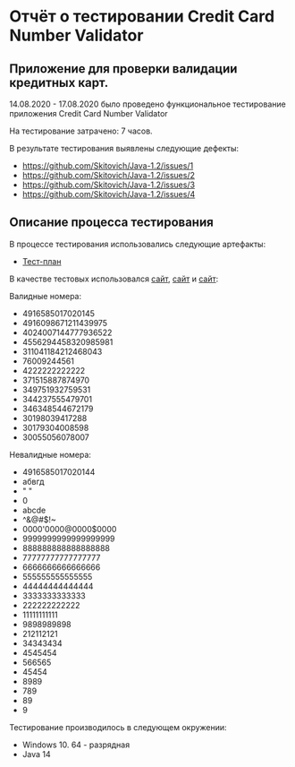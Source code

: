 # Отчёт о тестировании  Credit Card Number Validator

## Приложение для проверки валидации кредитных карт.

14.08.2020 - 17.08.2020 было проведено функциональное тестирование приложения  Credit Card Number Validator

На тестирование затрачено: 7 часов.

В результате тестирования выявлены следующие дефекты:
* https://github.com/Skitovich/Java-1.2/issues/1
* https://github.com/Skitovich/Java-1.2/issues/2
* https://github.com/Skitovich/Java-1.2/issues/3
* https://github.com/Skitovich/Java-1.2/issues/4

## Описание процесса тестирования

В процессе тестирования использовались следующие артефакты:
* [Тест-план](https://github.com/netology-code/javaqa-homeworks/blob/master/intro/report.md)


В качестве тестовых использовался   [сайт](https://www.freeformatter.com/credit-card-number-generator-validator.html), [сайт](https://wtools.io/ru/credit-card-generator) и [сайт](https://bcoll.ru/19000-lyuboj-nomer-karty/):

Валидные номера:
* 4916585017020145
* 4916098671211439975
* 4024007144777936522
* 4556294458320985981
* 311041184212468043
* 76009244561
* 4222222222222
* 371515887874970
* 349751932759531
* 344237555479701
* 346348544672179
* 30198039417288
* 30179304008598
* 30055056078007



Невалидные номера:
* 4916585017020144
* абвгд
* " "
* 0
* abcde
* ^&@#$!~
* 0000'0000@0000$0000
* 9999999999999999999
* 888888888888888888
* 77777777777777777
* 6666666666666666
* 555555555555555
* 44444444444444
* 3333333333333
* 222222222222
* 11111111111
* 9898989898
* 212112121
* 34343434
* 4545454
* 566565
* 45454
* 8989
* 789
* 89
* 9

Тестирование производилось в следующем окружении:
* Windows 10. 64 - разрядная
* Java 14



